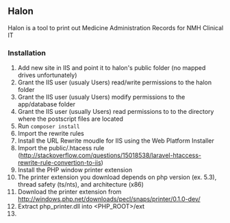 ## Halon

Halon is a tool to print out Medicine Administration Records for NMH Clinical IT

### Installation

1. Add new site in IIS and point it to halon's public folder (no mapped drives unfortunately)
2. Grant the IIS user (usualy Users) read/write permissions to the halon folder
3. Grant the IIS user (usualy Users) modify permissions to the app/database folder
4. Grant the IIS user (usually Users) read permissions to to the directory where the postscript files are located
5. Run `composer install`
6. Import the rewrite rules
  1. Install the URL Rewrite moudle for IIS using the Web Platform Installer
  2. Import the public/.htacess rule (http://stackoverflow.com/questions/15018538/laravel-htaccess-rewrite-rule-convertion-to-iis)
7. Install the PHP window printer extension
  1. The printer extension you download depends on php version (ex. 5.3), thread safety (ts/nts), and architecture (x86)
  2. Download the printer extension from http://windows.php.net/downloads/pecl/snaps/printer/0.1.0-dev/
  3. Extract php_printer.dll into <PHP_ROOT>/ext 
8. 